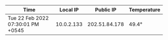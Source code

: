 | Time     | Local IP | Public IP | Temperature |
| ----------- | ----------- | ----------- | ----------- |
| Tue 22 Feb 2022 07:30:01 PM +0545      | 10.0.2.133     | 202.51.84.178  | 49.4° |
